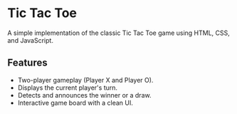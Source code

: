 # Tic Tac Toe

A simple implementation of the classic Tic Tac Toe game using HTML, CSS, and JavaScript.

## Features

- Two-player gameplay (Player X and Player O).
- Displays the current player's turn.
- Detects and announces the winner or a draw.
- Interactive game board with a clean UI.


